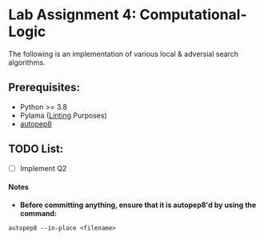 # Lab Assignment 4: Computational-Logic

The following is an implementation of various local & adversial search algorithms.

## Prerequisites:
* Python >= 3.8
* Pylama ([Linting](https://code.visualstudio.com/docs/python/linting#:~:text=Linting%20highlights%20syntactical%20and%20stylistic,that%20can%20lead%20to%20errors.) Purposes)
* [autopep8](https://pypi.org/project/autopep8/)

## TODO List:
   
- [ ] Implement Q2


#### Notes
* **Before committing anything, ensure that it is autopep8'd by using the command:** 
```
autopep8 --in-place <filename>
```
